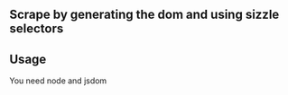 Scrape by generating the dom and using sizzle selectors 
-------------------------------------

Usage
-----

You need node and jsdom

